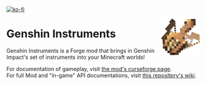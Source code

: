 [![ko-fi](https://ko-fi.com/img/githubbutton_sm.svg)](https://ko-fi.com/D1D1LE3HC)

<img align="right" src="https://github.com/StavWasPlayZ/Genshin-Instruments/blob/master/src/main/resources/logo.png?raw=true" width="100">

# Genshin Instruments

Genshin Instruments is a Forge mod that brings in Genshin Impact's set of instruments into your Minecraft worlds!

For documentation of gameplay, visit [the mod's curseforge page](https://www.curseforge.com/minecraft/mc-mods/genshin-instruments).  
For full Mod and "in-game" API documentations, visit [this repositpry's wiki](https://github.com/StavWasPlayZ/Genshin-Instruments/wiki).
